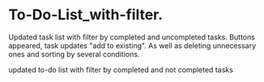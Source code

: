 # To-Do-List_with-filter.
Updated task list with filter by completed and uncompleted tasks.
Buttons appeared, task updates "add to existing". 
As well as deleting unnecessary ones and sorting by several conditions.


updated to-do list with filter by completed and not completed tasks
